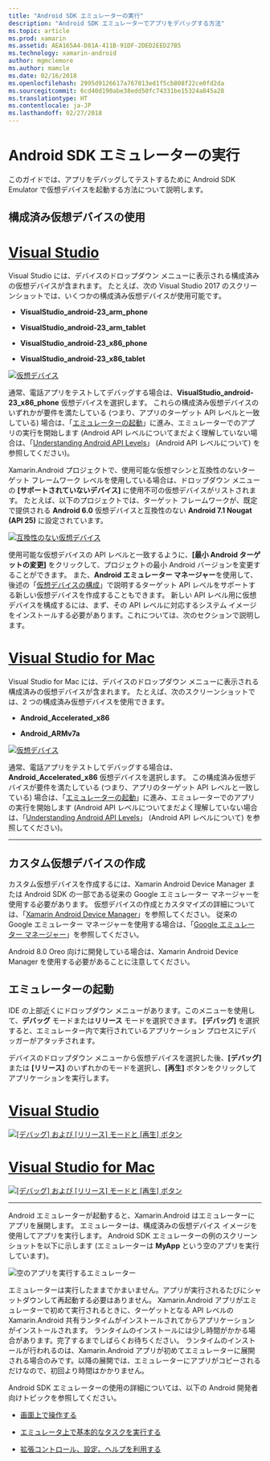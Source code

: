 ```yaml
---
title: "Android SDK エミュレーターの実行"
description: "Android SDK エミュレーターでアプリをデバッグする方法"
ms.topic: article
ms.prod: xamarin
ms.assetid: AEA165A4-D81A-411B-91DF-2DED2EED27B5
ms.technology: xamarin-android
author: mgmclemore
ms.author: mamcle
ms.date: 02/16/2018
ms.openlocfilehash: 2995d9126617a767013ed1f5cb808f22ce0fd2da
ms.sourcegitcommit: 6cd40d190abe38edd50fc74331be15324a845a28
ms.translationtype: HT
ms.contentlocale: ja-JP
ms.lasthandoff: 02/27/2018
---
```

# <a name="running-the-android-sdk-emulator"></a>Android SDK エミュレーターの実行

このガイドでは、アプリをデバッグしてテストするために Android SDK Emulator で仮想デバイスを起動する方法について説明します。

## <a name="using-a-pre-configured-virtual-device"></a>構成済み仮想デバイスの使用

# <a name="visual-studiotabvswin"></a>[Visual Studio](#tab/vswin)

Visual Studio には、デバイスのドロップダウン メニューに表示される構成済みの仮想デバイスが含まれます。 たとえば、次の Visual Studio 2017 のスクリーンショットでは、いくつかの構成済み仮想デバイスが使用可能です。

-   **VisualStudio\_android-23\_arm\_phone**

-   **VisualStudio\_android-23\_arm\_tablet**

-   **VisualStudio\_android-23\_x86\_phone** 

-   **VisualStudio\_android-23\_x86\_tablet** 

[ ![仮想デバイス](running-the-emulator-images/win/01-virtual-devices-sml.png)](running-the-emulator-images/win/01-virtual-devices.png)

通常、電話アプリをテストしてデバッグする場合は、**VisualStudio\_android-23\_x86\_phone** 仮想デバイスを選択します。 これらの構成済み仮想デバイスのいずれかが要件を満たしている (つまり、アプリのターゲット API レベルと一致している) 場合は、「[エミュレーターの起動](#launching)」に進み、エミュレーターでのアプリの実行を開始します  (Android API レベルについてまだよく理解していない場合は、「[Understanding Android API Levels](~/android/app-fundamentals/android-api-levels.md)」 (Android API レベルについて) を参照してください)。

Xamarin.Android プロジェクトで、使用可能な仮想マシンと互換性のないターゲット フレームワーク レベルを使用している場合は、ドロップダウン メニューの **[サポートされていないデバイス]** に使用不可の仮想デバイスがリストされます。 たとえば、以下のプロジェクトでは、ターゲット フレームワークが、既定で提供される **Android 6.0** 仮想デバイスと互換性のない **Android 7.1 Nougat (API 25)** に設定されています。

[ ![互換性のない仮想デバイス](running-the-emulator-images/win/02-incompatible-level-sml.png)](running-the-emulator-images/win/02-incompatible-level.png)

使用可能な仮想デバイスの API レベルと一致するように、**[最小 Android ターゲットの変更]** をクリックして、プロジェクトの最小 Android バージョンを変更することができます。 また、**Android エミュレーター マネージャー**を使用して、後述の「[仮想デバイスの構成](#virtualdevice)」で説明するターゲット API レベルをサポートする新しい仮想デバイスを作成することもできます。 新しい API レベル用に仮想デバイスを構成するには、まず、その API レベルに対応するシステム イメージをインストールする必要があります。これについては、次のセクションで説明します。

# <a name="visual-studio-for-mactabvsmac"></a>[Visual Studio for Mac](#tab/vsmac)

Visual Studio for Mac には、デバイスのドロップダウン メニューに表示される構成済みの仮想デバイスが含まれます。 たとえば、次のスクリーンショットでは、2 つの構成済み仮想デバイスを使用できます。

-   **Android\_Accelerated\_x86**

-   **Android\_ARMv7a**

[ ![仮想デバイス](running-the-emulator-images/mac/01-virtual-devices-sml.png)](running-the-emulator-images/mac/01-virtual-devices.png)

通常、電話アプリをテストしてデバッグする場合は、**Android\_Accelerated\_x86** 仮想デバイスを選択します。 この構成済み仮想デバイスが要件を満たしている (つまり、アプリのターゲット API レベルと一致している) 場合は、「[エミュレーターの起動](#launching)」に進み、エミュレーターでのアプリの実行を開始します  (Android API レベルについてまだよく理解していない場合は、「[Understanding Android API Levels](~/android/app-fundamentals/android-api-levels.md)」 (Android API レベルについて) を参照してください)。

-----

## <a name="creating-custom-virtual-devices"></a>カスタム仮想デバイスの作成

カスタム仮想デバイスを作成するには、Xamarin Android Device Manager または Android SDK の一部である従来の Google エミュレーター マネージャーを使用する必要があります。 仮想デバイスの作成とカスタマイズの詳細については、「[Xamarin Android Device Manager](~/android/get-started/installation/android-emulator/xamarin-device-manager.md)」を参照してください。
従来の Google エミュレーター マネージャーを使用する場合は、「[Google エミュレーター マネージャー](~/android/get-started/installation/android-emulator/google-emulator-manager.md)」を参照してください。

Android 8.0 Oreo 向けに開発している場合は、Xamarin Android Device Manager を使用する必要があることに注意してください。

<a name="launching" />

## <a name="launching-the-emulator"></a>エミュレーターの起動

IDE の上部近くにドロップダウン メニューがあります。このメニューを使用して、**デバッグ** モードまたは**リリース** モードを選択できます。 **[デバッグ]** を選択すると、エミュレーター内で実行されているアプリケーション プロセスにデバッガーがアタッチされます。 

デバイスのドロップダウン メニューから仮想デバイスを選択した後、**[デバッグ]** または **[リリース]** のいずれかのモードを選択し、**[再生]** ボタンをクリックしてアプリケーションを実行します。

# <a name="visual-studiotabvswin"></a>[Visual Studio](#tab/vswin)

[![[デバッグ] および [リリース] モードと [再生] ボタン](running-the-emulator-images/win/17-debug-release-sml.png)](running-the-emulator-images/win/17-debug-release.png)

# <a name="visual-studio-for-mactabvsmac"></a>[Visual Studio for Mac](#tab/vsmac)

[![[デバッグ] および [リリース] モードと [再生] ボタン](running-the-emulator-images/mac/16-debug-release-sml.png)](running-the-emulator-images/mac/16-debug-release.png)

-----

Android エミュレーターが起動すると、Xamarin.Android はエミュレーターにアプリを展開します。 エミュレーターは、構成済みの仮想デバイス イメージを使用してアプリを実行します。 Android SDK エミュレーターの例のスクリーンショットを以下に示します (エミュレーターは **MyApp** という空のアプリを実行しています)。

![空のアプリを実行するエミュレーター](running-the-emulator-images/emulator-running.png)

エミュレーターは実行したままでかまいません。アプリが実行されるたびにシャットダウンして再起動する必要はありません。 Xamarin.Android アプリがエミュレーターで初めて実行されるときに、ターゲットとなる API レベルの Xamarin.Android 共有ランタイムがインストールされてからアプリケーションがインストールされます。 ランタイムのインストールには少し時間がかかる場合があります。完了するまでしばらくお待ちください。 ランタイムのインストールが行われるのは、Xamarin.Android アプリが初めてエミュレーターに展開される場合のみです。以降の展開では、エミュレーターにアプリがコピーされるだけなので、初回より時間はかかりません。

Android SDK エミュレーターの使用の詳細については、以下の Android 開発者向けトピックを参照してください。

-   [画面上で操作する](https://developer.android.com/studio/run/emulator.html#navigate)

-   [エミュレータ上で基本的なタスクを実行する](https://developer.android.com/studio/run/emulator.html#tasks)

-   [拡張コントロール、設定、ヘルプを利用する](https://developer.android.com/studio/run/emulator.html#extended)

